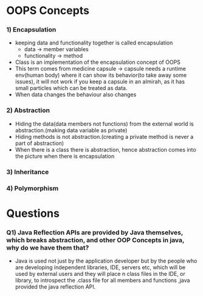 # OOPS Concepts
### 1) Encapsulation
  - keeping data and functionality together is called encapsulation 
    - data -> member variables
    - functionality -> method
  - Class is an implementation of the encapsulation concept of OOPS
  - This term comes from medicine capsule -> capsule needs a runtime env(human body) where it can show its behavior(to take away some issues), it will not work if you keep a capsule in an almirah, as it has small particles which can be treated as data.
  - When data changes the behaviour also changes

### 2) Abstraction
  - Hiding the data(data members not functions) from the external world is abstraction.(making data variable as private)
  - Hiding methods is not abstraction.(creating a private method is never a part of abstraction)
  - When there is a class there is abstraction, hence abstraction comes into the picture when there is encapsulation
### 3) Inheritance
### 4) Polymorphism 

# Questions

### Q1) Java Reflection APIs are provided by Java themselves, which breaks abstraction, and other OOP Concepts in java, why do we have them that?
  - Java is used not just by the application developer but by the people who are developing independent libraries, IDE, servers etc, which will be used by external users and they will place n class files in the IDE, or library, to introspect the .class file for all members and functions ,java provided the java reflection API.

